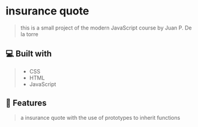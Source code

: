 # insurance quote
> this is a small project of the modern JavaScript course by Juan P. De la torre

## 💻 Built with
> - CSS
> - HTML
> - JavaScript

## 💾 Features
> a insurance quote with the use of prototypes to inherit functions